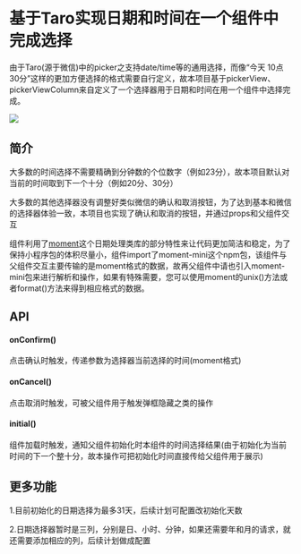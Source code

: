 # 基于Taro实现日期和时间在一个组件中完成选择

由于Taro(源于微信)中的picker之支持date/time等的通用选择，而像“今天 10点 30分”这样的更加方便选择的格式需要自行定义，故本项目基于pickerView、pickerViewColumn来自定义了一个选择器用于日期和时间在用一个组件中选择完成。

<img src="https://pan.hongtu.me/img/19ef0a3eb807c61d78532faa35c828ba.png" />

## 简介

大多数的时间选择不需要精确到分钟数的个位数字（例如23分），故本项目默认对当前的时间取到下一个十分（例如20分、30分）

大多数的其他选择器没有调整好类似微信的确认和取消按钮，为了达到基本和微信的选择器体验一致，本项目也实现了确认和取消的按钮，并通过props和父组件交互

组件利用了[moment](http://momentjs.cn/)这个日期处理类库的部分特性来让代码更加简洁和稳定，为了保持小程序包的体积尽量小，组件import了moment-mini这个npm包，该组件与父组件交互主要传输的是moment格式的数据，故再父组件中请也引入moment-mini包来进行解析和操作，如果有特殊需要，您可以使用moment的unix()方法或者format()方法来得到相应格式的数据。

## API

#### onConfirm()

点击确认时触发，传递参数为选择器当前选择的时间(moment格式)

#### onCancel()

点击取消时触发，可被父组件用于触发弹框隐藏之类的操作

#### initial()

组件加载时触发，通知父组件初始化时本组件的时间选择结果(由于初始化为当前时间的下一个整十分，故本操作可把初始化时间直接传给父组件用于展示)

## 更多功能

1.目前初始化的日期选择为最多31天，后续计划可配置改初始化天数

2.日期选择器暂时是三列，分别是日、小时、分钟，如果还需要年和月的请求，就还需要添加相应的列，后续计划做成配置
